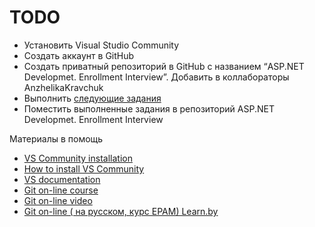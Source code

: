# TODO

- Установить Visual Studio Community
- Создать аккаунт в GitHub
- Создать приватный репозиторий в GitHub с названием “ASP.NET Developmet. Enrollment Interview”. Добавить в коллабораторы AnzhelikaKravchuk
- Выполнить [следующие задания](https://github.com/EPM-RD-NETLAB/ASP.NET-Development.-Summer-2019/blob/master/Tasks.md) 
- Поместить выполненные задания в репозиторий ASP.NET Developmet. Enrollment Interview

Материалы в помощь

- [VS Community installation](https://visualstudio.microsoft.com/ru/vs/community/)
- [How to install VS Community](https://mva.microsoft.com/en-US/training-courses/c-fundamentals-for-absolute-beginners-16169?l=4RDmRvOZD_5401937557#)
- [VS documentation](https://docs.microsoft.com/en-us/visualstudio/ide/?view=vs-2017)
- [Git on-line course](http://try.github.io)
- [Git on-line video](https://www.youtube.com/watch?v=ankvwnNJFPA&feature=youtu.be)
- [Git on-line ( на русском, курс EPAM) Learn.by](https://learn.by/courses/course-v1:EPAM+DTO+ext1/courseware/8a58c84fd1d2474b8f69a15171f524ae/59ea97521eb949c2a43dc360eb062fff/1)
